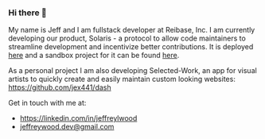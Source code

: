### Hi there 👋

My name is Jeff and I am fullstack developer at Reibase, Inc. I am currently developing our product, Solaris - a protocol to allow code maintainers to streamline development and incentivize better contributions. It is deployed [here](https://solaris.reibase.rs) and a sandbox project for it can be found [here](https://github.com/reibase/solaris-sandbox).

As a personal project I am also developing Selected-Work, an app for visual artists to quickly create and easily maintain custom looking websites: https://github.com/jex441/dash

Get in touch with me at:
- https://linkedin.com/in/jeffreylwood
- jeffreywood.dev@gmail.com
